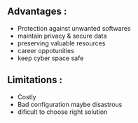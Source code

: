 ## Advantages :
- Protection against unwanted softwares
- maintain privacy & secure data
- preserving valuable resources
- career oppotunities
- keep cyber space safe

## Limitations :
- Costly
- Bad configuration maybe disastrous
- dificult to choose right solution